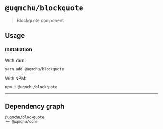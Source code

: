 # `@uqmchu/blockquote`

> Blockquote component

## Usage

### Installation

With Yarn:
```shell
yarn add @uqmchu/blockquote
```

With NPM:
```shell
npm i @uqmchu/blockquote
```

---

## Dependency graph

```shell
@uqmchu/blockquote
└─ @uqmchu/core
```
